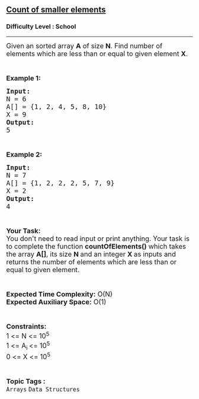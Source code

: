 <h2><a href="https://www.geeksforgeeks.org/problems/count-of-smaller-elements5947/1">Count of smaller elements</a></h2><h3>Difficulty Level : School</h3><hr><div class="problems_problem_content__Xm_eO"><p><span style="font-size: 18px;">Given an sorted array <strong>A</strong> of size <strong>N</strong>. Find number of elements which are less than or equal to given element <strong>X</strong>.</span></p>
<p>&nbsp;</p>
<p><span style="font-size: 18px;"><strong>Example 1:</strong></span></p>
<pre><span style="font-size: 18px;"><strong>Input:</strong>
N = 6
A[] = {1, 2, 4, 5, 8, 10}
X = 9
<strong>Output:</strong>
5</span></pre>
<p>&nbsp;</p>
<p><span style="font-size: 18px;"><strong>Example 2:</strong></span></p>
<pre><span style="font-size: 18px;"><strong>Input:</strong>
N = 7
A[] = {1, 2, 2, 2, 5, 7, 9}
X = 2
<strong>Output:</strong>
4</span></pre>
<p>&nbsp;</p>
<p><span style="font-size: 18px;"><strong>Your Task:&nbsp;&nbsp;</strong><br>You don't need to read input or print anything. Your task is to complete the function&nbsp;<strong>countOfElements()</strong>&nbsp;which takes the array <strong>A[]</strong>, its size <strong>N </strong>and an integer <strong>X&nbsp;</strong>as inputs and returns the number of elements which are less than or equal to given element.</span></p>
<p>&nbsp;</p>
<p><span style="font-size: 18px;"><strong>Expected Time Complexity:</strong> O(N)<br><strong>Expected Auxiliary Space:</strong> O(1)</span></p>
<p>&nbsp;</p>
<p><span style="font-size: 18px;"><strong>Constraints:</strong><br>1 &lt;= N &lt;= 10<sup>5</sup><br>1 &lt;= A<sub>i </sub>&lt;= 10<sup>5</sup><br>0 &lt;= X &lt;= 10<sup>5</sup></span></p></div><br><p><span style=font-size:18px><strong>Topic Tags : </strong><br><code>Arrays</code>&nbsp;<code>Data Structures</code>&nbsp;